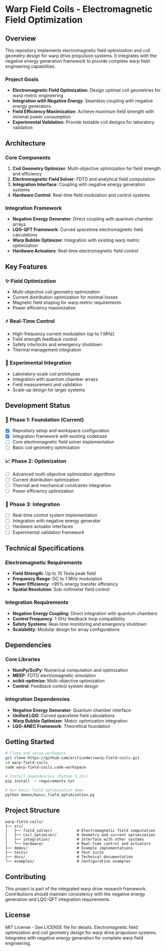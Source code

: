 # Warp Field Coils - Electromagnetic Field Optimization

## Overview

This repository implements electromagnetic field optimization and coil geometry design for warp drive propulsion systems. It integrates with the negative energy generation framework to provide complete warp field engineering capabilities.

### Project Goals
- **Electromagnetic Field Optimization**: Design optimal coil geometries for warp metric engineering
- **Integration with Negative Energy**: Seamless coupling with negative energy generators
- **Field Efficiency Maximization**: Achieve maximum field strength with minimal power consumption
- **Experimental Validation**: Provide testable coil designs for laboratory validation

## Architecture

### Core Components
1. **Coil Geometry Optimizer**: Multi-objective optimization for field strength and efficiency
2. **Electromagnetic Field Solver**: FDTD and analytical field computation
3. **Integration Interface**: Coupling with negative energy generation systems
4. **Hardware Control**: Real-time field modulation and control systems

### Integration Framework
- **Negative Energy Generator**: Direct coupling with quantum chamber arrays
- **LQG-QFT Framework**: Curved spacetime electromagnetic field calculations  
- **Warp Bubble Optimizer**: Integration with existing warp metric optimization
- **Hardware Actuators**: Real-time electromagnetic field control

## Key Features

### ✨ Field Optimization
- Multi-objective coil geometry optimization
- Current distribution optimization for minimal losses
- Magnetic field shaping for warp metric requirements
- Power efficiency maximization

### ⚡ Real-Time Control
- High-frequency current modulation (up to 1 MHz)
- Field strength feedback control
- Safety interlocks and emergency shutdown
- Thermal management integration

### 🔬 Experimental Integration
- Laboratory-scale coil prototypes
- Integration with quantum chamber arrays
- Field measurement and validation
- Scale-up design for larger systems

## Development Status

### 🚀 Phase 1: Foundation (Current)
- [x] Repository setup and workspace configuration
- [x] Integration framework with existing codebase
- [ ] Core electromagnetic field solver implementation
- [ ] Basic coil geometry optimization

### 📈 Phase 2: Optimization
- [ ] Advanced multi-objective optimization algorithms
- [ ] Current distribution optimization
- [ ] Thermal and mechanical constraints integration
- [ ] Power efficiency optimization

### 🔗 Phase 3: Integration
- [ ] Real-time control system implementation
- [ ] Integration with negative energy generator
- [ ] Hardware actuator interfaces
- [ ] Experimental validation framework

## Technical Specifications

### Electromagnetic Requirements
- **Field Strength**: Up to 10 Tesla peak field
- **Frequency Range**: DC to 1 MHz modulation
- **Power Efficiency**: >95% energy transfer efficiency
- **Spatial Resolution**: Sub-millimeter field control

### Integration Requirements
- **Negative Energy Coupling**: Direct integration with quantum chambers
- **Control Frequency**: 1 GHz feedback loop compatibility
- **Safety Systems**: Real-time monitoring and emergency shutdown
- **Scalability**: Modular design for array configurations

## Dependencies

### Core Libraries
- **NumPy/SciPy**: Numerical computation and optimization
- **MEEP**: FDTD electromagnetic simulation
- **scikit-optimize**: Multi-objective optimization
- **Control**: Feedback control system design

### Integration Dependencies
- **Negative Energy Generator**: Quantum chamber interface
- **Unified LQG**: Curved spacetime field calculations
- **Warp Bubble Optimizer**: Metric optimization integration
- **LQG-ANEC Framework**: Theoretical foundation

## Getting Started

```bash
# Clone and setup workspace
git clone https://github.com/arcticoder/warp-field-coils.git
cd warp-field-coils
code warp-field-coils.code-workspace

# Install dependencies (Python 3.13+)
pip install -r requirements.txt

# Run basic field optimization demo
python demos/basic_field_optimization.py
```

## Project Structure

```
warp-field-coils/
├── src/
│   ├── field_solver/           # Electromagnetic field computation
│   ├── coil_optimizer/         # Geometry and current optimization
│   ├── integration/            # Interface with other systems
│   └── hardware/               # Real-time control and actuators
├── demos/                      # Example implementations
├── tests/                      # Test suite
├── docs/                       # Technical documentation
└── examples/                   # Configuration examples
```

## Contributing

This project is part of the integrated warp drive research framework. Contributions should maintain consistency with the negative energy generation and LQG-QFT integration requirements.

## License

MIT License - See LICENSE file for details.
Electromagnetic field optimization and coil geometry design for warp drive propulsion systems. Integrates with negative energy generation for complete warp field engineering.
